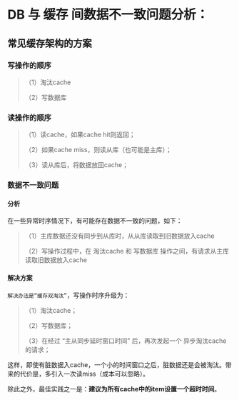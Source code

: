 # DB 与 缓存 间数据不一致问题分析：

## 常见缓存架构的方案

### 写操作的顺序

> （1）淘汰cache
>
> （2）写数据库



### 读操作的顺序

> （1）读cache，如果cache hit则返回；
>
> （2）如果cache miss，则读从库（也可能是主库）；
>
> （3）读从库后，将数据放回cache；



### 数据不一致问题

#### 分析

在一些异常时序情况下，有可能存在数据不一致的问题，如下：

> （1）主库数据还没有同步到从库时，从从库读取到旧数据放入cache
>
> （2）写操作过程中，在 淘汰cache 和 写数据库 操作之间，有请求从主库读取旧数据放入cache



#### 解决方案

`解决办法是“缓存双淘汰”`，写操作时序升级为：

> （1）淘汰cache；
>
> （2）写数据库；
>
> （3）在经过 “主从同步延时窗口时间” 后，再次发起一个 异步淘汰cache 的请求；

这样，即使有脏数据入cache，一个小的时间窗口之后，脏数据还是会被淘汰。带来的代价是，多引入一次读miss（成本可以忽略）。

除此之外，最佳实践之一是：**建议为所有cache中的item设置一个超时时间**。









